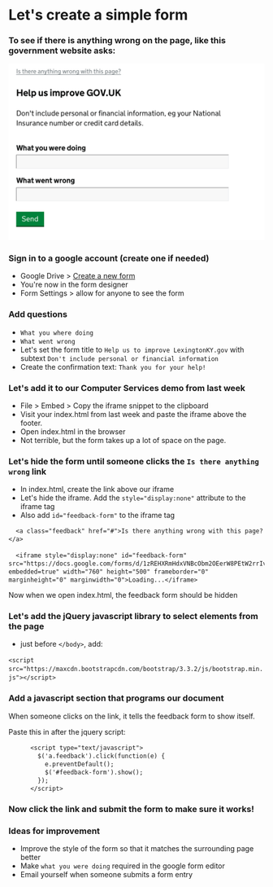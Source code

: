 # Let's create a simple form

### To see if there is anything wrong on the page, like this government website asks:


<img width="600px" src="https://raw.githubusercontent.com/lfucg/code-reviews/master/images/is-there-anything-wrong.png" alt="is there anything wrong with this site">

### Sign in to a google account (create one if needed)

* Google Drive > [Create a new form](http://docs.google.com/forms/create?usp=about_productspage&authuser=0)
* You're now in the form designer
* Form Settings > allow for anyone to see the form

### Add questions

* `What you where doing`
* `What went wrong`
* Let's set the form title to `Help us to improve LexingtonKY.gov` with subtext `Don't include personal or financial information`
* Create the confirmation text: `Thank you for your help!`
 


### Let's add it to our Computer Services demo from last week

* File > Embed > Copy the iframe snippet to the clipboard
* Visit your index.html from last week and paste the iframe above the footer.
* Open index.html in the browser
* Not terrible, but the form takes up a lot of space on the page.

### Let's hide the form until someone clicks the `Is there anything wrong` link

* In index.html, create the link above our iframe
* Let's hide the iframe. Add the `style="display:none"` attribute to the iframe tag
* Also add `id="feedback-form"` to the iframe tag

```
  <a class="feedback" href="#">Is there anything wrong with this page?</a>
    
  <iframe style="display:none" id="feedback-form" src="https://docs.google.com/forms/d/1zREHXRmHdxVNBcObm2OEerW8PEtW2rrIviQVfSL6uC0/viewform?embedded=true" width="760" height="500" frameborder="0" marginheight="0" marginwidth="0">Loading...</iframe>
```

Now when we open index.html, the feedback form should be hidden

### Let's add the jQuery javascript library to select elements from the page

* just before `</body>`, add:

`<script src="https://maxcdn.bootstrapcdn.com/bootstrap/3.3.2/js/bootstrap.min.js"></script>`

### Add a javascript section that programs our document


When someone clicks on the link, it tells the feedback form to show itself.

Paste this in after the jquery script:

```
      <script type="text/javascript">
        $('a.feedback').click(function(e) {
          e.preventDefault();
          $('#feedback-form').show();
        });
      </script>
```

### Now click the link and submit the form to make sure it works!



### Ideas for improvement

* Improve the style of the form so that it matches the surrounding page better
* Make `what you were doing` required in the google form editor
* Email yourself when someone submits a form entry

